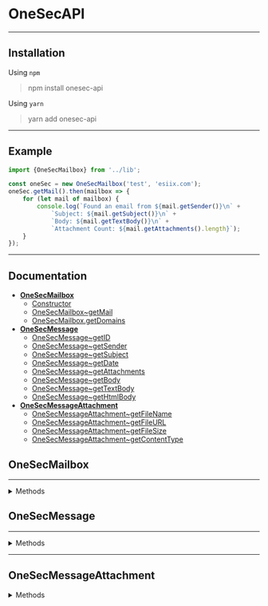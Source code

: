# OneSecAPI

---

## Installation

Using `npm`
> npm install onesec-api

Using `yarn`
> yarn add onesec-api

---

## Example

```typescript
import {OneSecMailbox} from '../lib';

const oneSec = new OneSecMailbox('test', 'esiix.com');
oneSec.getMail().then(mailbox => {
	for (let mail of mailbox) {
		console.log(`Found an email from ${mail.getSender()}\n` +
			`Subject: ${mail.getSubject()}\n` +
			`Body: ${mail.getTextBody()}\n` +
			`Attachment Count: ${mail.getAttachments().length}`);
	}
});
```

---

## Documentation

* **[OneSecMailbox](#onesecmailbox)**
    * [Constructor](#new-onesecmailboxusername-string-domain-string-onesecmailboxonesecmailbox)
    * [OneSecMailbox~getMail](#onesecmailboxonesecmailboxgetmail-promisehttpsdevelopermozillaorgen-usdocswebjavascriptreferenceglobal_objectspromiseonesecmessageonesecmessage)
    * [OneSecMailbox.getDomains](#onesecmailboxonesecmailboxgetdomains-string)
* **[OneSecMessage](#onesecmessage)**
    * [OneSecMessage~getID](#onesecmessageonesecmessagegetid-number)
    * [OneSecMessage~getSender](#onesecmessageonesecmessagegetsender-string)
    * [OneSecMessage~getSubject](#onesecmessageonesecmessagegetsubject-string)
    * [OneSecMessage~getDate](#onesecmessageonesecmessagegetdate-datehttpsdevelopermozillaorgen-usdocswebjavascriptreferenceglobal_objectsdate)
    * [OneSecMessage~getAttachments](#onesecmessageonesecmessagegetattachments-onesecmessageattachmentonesecmessageattachment)
    * [OneSecMessage~getBody](#onesecmessageonesecmessagegetbody-string)
    * [OneSecMessage~getTextBody](#onesecmessageonesecmessagegettextbody-string)
    * [OneSecMessage~getHtmlBody](#onesecmessageonesecmessagegethtmlbody-string)
* **[OneSecMessageAttachment](#onesecmessageattachment)**
    * [OneSecMessageAttachment~getFileName](#onesecmessageattachmentonesecmessageattachmentgetfilename-string)
    * [OneSecMessageAttachment~getFileURL](#onesecmessageattachmentonesecmessageattachmentgetfileurl-string)
    * [OneSecMessageAttachment~getFileSize](#onesecmessageattachmentonesecmessageattachmentgetfilesize-number)
    * [OneSecMessageAttachment~getContentType](#onesecmessageattachmentonesecmessageattachmentgetcontenttype-string)

## OneSecMailbox

---
<details><summary>Methods</summary>

### new OneSecMailbox(username: string, domain: string): [OneSecMailbox](#onesecmailbox);

**Arguments**

* **Username** - The username of the email
* **Domain** - The email domain (Not including the '@')
    * **Valid Domains:** `1secmail.com` `1secmail.org` `1setmail.net` `wwjmp.com` `esiix.com`

**Description**

* Initializes a [OneSecMailbox](#onesecmailbox) object

---

### [OneSecMailbox](#onesecmailbox)~getMail(): [Promise](https://developer.mozilla.org/en-US/docs/Web/JavaScript/Reference/Global_Objects/Promise)<[OneSecMessage](#onesecmessage)[]>

**Description**

* Fetch list of [OneSecMessage](#onesecmessage)

---

### [OneSecMailbox](#onesecmailbox).getDomains(): string[]

**Description**

* Returns list of valid domains

</details>

## OneSecMessage

---

<details><summary>Methods</summary>

### [OneSecMessage](#onesecmessage)~getID(): number

**Description**

* Returns the 1secMAIL ID

---

### [OneSecMessage](#onesecmessage)~getSender(): string

**Description**

* Returns the mail body

---

### [OneSecMessage](#onesecmessage)~getSubject(): string

**Description**

* Returns the mail plain text body

---

### [OneSecMessage](#onesecmessage)~getDate(): [Date](https://developer.mozilla.org/en-US/docs/Web/JavaScript/Reference/Global_Objects/Date)

**Description**

* Returns the [Date](https://developer.mozilla.org/en-US/docs/Web/JavaScript/Reference/Global_Objects/Date) mail was
  received

---

### [OneSecMessage](#onesecmessage)~getAttachments(): [OneSecMessageAttachment](#onesecmessageattachment)[]

**Description**

* Returns a list of attachments

---

### [OneSecMessage](#onesecmessage)~getBody(): string

**Description**

* Returns the mail body

---

### [OneSecMessage](#onesecmessage)~getTextBody(): string

**Description**

* Returns the mail plain text body

---

### [OneSecMessage](#onesecmessage)~getHtmlBody(): string

**Description**

* Returns the mail html body

</details>

---

## OneSecMessageAttachment

<details><summary>Methods</summary>

### [OneSecMessageAttachment](#onesecmessageattachment)~getFileName(): string

**Description**

* Returns the attachment file name

---

### [OneSecMessageAttachment](#onesecmessageattachment)~getFileURL(): string

**Description**

* Returns the attachment download URL

---

### [OneSecMessageAttachment](#onesecmessageattachment)~getFileSize(): number

**Description**

* Returns the attachment file size

---

### [OneSecMessageAttachment](#onesecmessageattachment)~getContentType(): string

**Description**

* Returns the attachment content type

</details>
